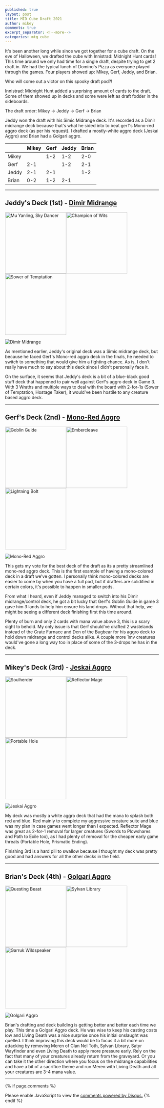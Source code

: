 ```yaml
---
published: true
layout: post
title: MID Cube Draft 2021
author: mikey
comments: true
excerpt_separator: <!--more-->
categories: mtg cube
---
```


It's been another long while since we got together for a cube draft. On the eve of Halloween, we drafted the cube with Innistrad: Midnight Hunt cards! This time around we only had time for a single draft, despite trying to get 2 draft in. We had the typical lunch of Domino's Pizza as everyone played through the games. Four players showed up: Mikey, Gerf, Jeddy, and Brian. 

Who will come out a victor on this spooky draft pod?!
<!--more-->

Innistrad: Midnight Hunt added a surprising amount of cards to the draft. Some of them showed up in decks and some were left as draft fodder in the sideboards.

The draft order:
Mikey -> Jeddy -> Gerf -> Brian

Jeddy won the draft with his Simic Midrange deck. It's recorded as a Dimir midrange deck because that's what he sided into to beat gerf's Mono-red aggro deck (as per his request). I drafted a mostly-white aggro deck (Jeskai Aggro) and Brian had a Golgari aggro.

|       | Mikey | Gerf  | Jeddy | Brian |
|-------|-------|-------|-------|-------|
| Mikey |       |  1-2  |  1-2  |  2-0  |
| Gerf  |  2-1  |       |  1-2  |  2-1  |
| Jeddy |  2-1  |  2-1  |       |  1-2  |
| Brian |  0-2  |  1-2  |  2-1  |       |

----

## Jeddy's Deck (1st) - [Dimir Midrange](https://cubecobra.com/cube/deck/617d9d57254836102d12fd29)

<img src="/images/mtg/m20-68-mu-yanling-sky-dancer.jpg" alt="Mu Yanling, Sky Dancer" width="200"/><img src="/images/mtg/hou-31-champion-of-wits.jpg" alt="Champion of Wits" width="200"/><img src="/images/mtg/lrw-88-sower-of-temptation.jpg" alt="Sower of Temptation" width="200"/>

![Dimir Midrange](/images/decks/211030_Jeddy_Dimir.jpg "Dimir Midrange")

As mentioned earlier, Jeddy's original deck was a Simic midrange deck, but because he faced Gerf's Mono-red aggro deck in the finals, he needed to switch to something that would give him a fighting chance. As is, I don't really have much to say about this deck since I didn't personally face it. 

On the surface, it seems that Jeddy's deck is a bit of a blue-black good stuff deck that happened to pair well against Gerf's aggro deck in Game 3. With 3 Wraths and multiple ways to deal with the board with 2-for-1s (Sower of Temptation, Hostage Taker), it would've been hostile to any creature based aggro deck.

----

## Gerf's Deck (2nd) - [Mono-Red Aggro](https://cubecobra.com/cube/deck/617d9c06254836102d12f897)

<img src="/images/mtg/2xm-347-goblin-guide.jpg" alt="Goblin Guide" width="200"/><img src="/images/mtg/eld-359-embercleave.jpg" alt="Embercleave" width="200"/><img src="/images/mtg/leb-162-lightning-bolt.jpg" alt="Lightning Bolt" width="200"/>

![Mono-Red Aggro](/images/decks/211030_Gerf_Mono-Red.jpg "Mono-Red Aggro")

This gets my vote for the best deck of the draft as its a pretty streamlined mono-red aggro deck. This is the first example of having a mono-colored deck in a draft we've gotten. I personally think mono-colored decks are easier to come by when you have a full pod, but if drafters are solidified in certain colors, it's possible to happen in smaller pods.

From what I heard, even if Jeddy managed to switch into his Dimir midrange/control deck, he got a bit lucky that Gerf's Goblin Guide in game 3 gave him 3 lands to help him ensure his land drops. Without that help, we might be seeing a different deck finishing first this time around. 

Plenty of burn and only 2 cards with mana value above 3, this is a scary sight to behold. My only issue is that Gerf should've drafted 2 wastelands instead of the Grate Furnace and Den of the Bugbear for his aggro deck to hold down midrange and control decks alike. A couple more 1mv creatures would've gone a long way too in place of some of the 3-drops he has in the deck.

----

## Mikey's Deck (3rd) - [Jeskai Aggro](https://cubecobra.com/cube/deck/617d9a72254836102d12f529)

<img src="/images/mtg/mh1-214-soulherder.jpg" alt="Soulherder" width="200"/><img src="/images/mtg/ogw-157-reflector-mage.jpg" alt="Reflector Mage" width="200"/><img src="/images/mtg/afr-398-portable-hole.jpg" alt="Portable Hole" width="200"/>

![Jeskai Aggro](/images/decks/211030_Mikey_Jeskai_Aggro.jpg "Jeskai Aggro")

My deck was mostly a white aggro deck that had the mana to splash both red and blue. Red mainly to complete my aggressive creature suite and blue was my plan in case games went longer than I expected. Reflector Mage was great as 2-for-1 removal for larger creatures (Swords to Plowshares and Path to Exile too), as I had plenty of removal for the cheaper early game threats (Portable Hole, Prismatic Ending).

Finishing 3rd is a hard pill to swallow because I thought my deck was pretty good and had answers for all the other decks in the field.

----

## Brian's Deck (4th) - [Golgari Aggro](https://cubecobra.com/cube/deck/617d9838254836102d12f2cd)

<img src="/images/mtg/eld-372-questing-beast.jpg" alt="Questing Beast" width="200"/><img src="/images/mtg/leg-207-sylvan-library.jpg" alt="Sylvan Library" width="200"/><img src="/images/mtg/lrw-213-garruk-wildspeaker.jpg" alt="Garruk Wildspeaker" width="200"/>

![Golgari Aggro](/images/decks/211030_Brian_Golgari.jpg "Golgari Aggro")

Brian's drafting and deck building is getting better and better each time we play. This time a Golgari Aggro deck. He was wise to keep his casting costs low and Living Death was a nice surprise once his initial onslaught was quelled. I think improving this deck would be to focus it a bit more on attacking by removing Meren of Clan Nel Toth, Sylvan Library, Satyr Wayfinder and even Living Death to apply more pressure early. Rely on the fact that many of your creatures already return from the graveyard. Or you can take it the other direction where you focus on the midrange capabilities and have a bit of a sacrifice theme and run Meren with Living Death and all your creatures are 3-4 mana value.

----

{% if page.comments %}
<div id="disqus_thread"></div>
<script>

/**
*  RECOMMENDED CONFIGURATION VARIABLES: EDIT AND UNCOMMENT THE SECTION BELOW TO INSERT DYNAMIC VALUES FROM YOUR PLATFORM OR CMS.
*  LEARN WHY DEFINING THESE VARIABLES IS IMPORTANT: https://disqus.com/admin/universalcode/#configuration-variables*/
/*
var disqus_config = function () {
this.page.url = PAGE_URL;  // Replace PAGE_URL with your page's canonical URL variable
this.page.identifier = PAGE_IDENTIFIER; // Replace PAGE_IDENTIFIER with your page's unique identifier variable
};
*/
(function() { // DON'T EDIT BELOW THIS LINE
var d = document, s = d.createElement('script');
s.src = 'https://mikeymischief-github-io.disqus.com/embed.js';
s.setAttribute('data-timestamp', +new Date());
(d.head || d.body).appendChild(s);
})();
</script>
<noscript>Please enable JavaScript to view the <a href="https://disqus.com/?ref_noscript">comments powered by Disqus.</a></noscript>
<script id="dsq-count-scr" src="//mikeymischief-github-io.disqus.com/count.js" async></script>
{% endif %}
